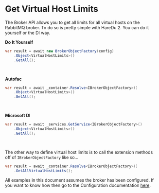 # Get Virtual Host Limits

The Broker API allows you to get all limits for all virtual hosts on the RabbitMQ broker. To do so is pretty simple with HareDu 2. You can do it yourself or the DI way.

**Do It Yourself**

```c#
var result = await new BrokerObjectFactory(config)
    .Object<VirtualHostLimits>()
    .GetAll();
```
<br>

**Autofac**

```c#
var result = await _container.Resolve<IBrokerObjectFactory>()
    .Object<VirtualHostLimits>()
    .GetAll();
```
<br>

**Microsoft DI**

```c#
var result = await _services.GetService<IBrokerObjectFactory>()
    .Object<VirtualHostLimits>()
    .GetAll();
```
<br>

The other way to define virtual host limits is to call the extension methods off of ```IBrokerObjectFactory``` like so...

```c#
var result = await _container.Resolve<IBrokerObjectFactory>()
    .GetAllVirtualHostLimits();
```

All examples in this document assumes the broker has been configured. If you want to know how then go to the Configuration documentation [here](https://github.com/ahives/HareDu3/blob/master/docs/configuration.md).

